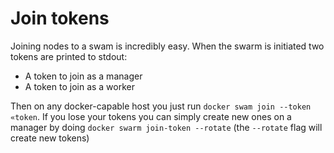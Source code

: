 # Join tokens
Joining nodes to a swam is incredibly easy. When the swarm is initiated two tokens are printed to stdout: 
* A token to join as a manager
* A token to join as a worker

Then on any docker-capable host you just run `docker swam join --token «token`. If you lose your tokens you can simply create new ones on a manager by doing `docker swarm join-token --rotate` (the `--rotate` flag will create new tokens)
